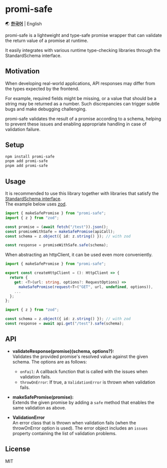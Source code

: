 # promi-safe

🌏 [**한국어**](README.md) | English

promi-safe is a lightweight and type-safe promise wrapper that can validate the return value of a promise at runtime.

It easily integrates with various runtime type-checking libraries through the StandardSchema interface.

## Motivation

When developing real-world applications, API responses may differ from the types expected by the frontend.

For example, required fields might be missing, or a value that should be a string may be returned as a number. Such discrepancies can trigger subtle bugs and make debugging challenging.

promi-safe validates the result of a promise according to a schema, helping to prevent these issues and enabling appropriate handling in case of validation failure.

## Setup

```bash
npm install promi-safe
pnpm add promi-safe
pnpm add promi-safe
```

## Usage

It is recommended to use this library together with libraries that satisfy the [StandardSchema interface](https://github.com/standard-schema/standard-schema#what-schema-libraries-implement-the-spec).  
The example below uses [zod](https://github.com/colinhacks/zod).

```ts
import { makeSafePromise } from "promi-safe";
import { z } from "zod";

const promise = (await fetch("/test")).json();
const promiseWithSafe = makeSafePromise(apiCall);
const schema = z.object({ id: z.string() }); // with zod

const response = promiseWithSafe.safe(schema);
```

When abstracting an httpClient, it can be used even more conveniently.

```ts
import { makeSafePromise } from "promi-safe";

export const createHttpClient = (): HttpClient => {
  return {
    get: <T>(url: string, options?: RequestOptions) =>
      makeSafePromise(request<T>("GET", url, undefined, options)),
    ...
  };
};
```

```ts
import { z } from "zod";

const schema = z.object({ id: z.string() }); // with zod
const response = await api.get("/test").safe(schema);
```

## API

- **validateResponse(promise)(schema, options?):**  
  Validates the provided promise's resolved value against the given schema. The options are as follows:

  - `onFail`: A callback function that is called with the issues when validation fails.
  - `throwOnError`: If true, a `ValidationError` is thrown when validation fails.

- **makeSafePromise(promise):**  
  Extends the given promise by adding a `safe` method that enables the same validation as above.

- **ValidationError**  
  An error class that is thrown when validation fails (when the throwOnError option is used). The error object includes an `issues` property containing the list of validation problems.

## License

MIT
